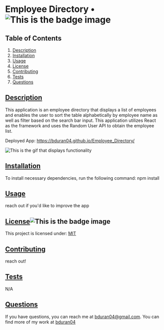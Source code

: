 # Employee Directory • ![This is the badge image](https://img.shields.io/badge/license-MIT-blue.svg)

  ## Table of Contents

1. [Description](#description)
2. [Installation](#installation)
3. [Usage](#usage)
4. [License](#license)
5. [Contributing](#contributing)
6. [Tests](#tests)
7. [Questions](#questions)

## [Description](#description)
This application is an employee directory that displays a list of employees and enables the user to sort the table alphabetically by employee name as well as filter based on the search bar input. This application utilizes React as the framework and uses the Random User API to obtain the employee list. 

Deployed App: https://bduran04.github.io/Employee_Directory/

![This is the gif that displays functionality](src/assets/employee_directory.gif)

## [Installation](#installation)
To install necessary dependencies, run the following command: npm install 

## [Usage](#usage)
reach out if you'd like to improve the app

## [License](#license)![This is the badge image](https://img.shields.io/badge/license-MIT-blue.svg)
This project is licensed under: 
[MIT](https://choosealicense.com/licenses/mit/)

## [Contributing](#contributing)
reach out! 

## [Tests](#tests)
N/A

## [Questions](#questions)
If you have questions, you can reach me at bduran04@gmail.com. You can find more of my work at [bduran04](https://github.com/bduran04)


